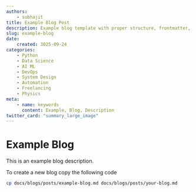 ```yaml
---
authors:
    - subhajit
title: Example Blog Post
description: Example blog template with proper structure, frontmatter, and formatting guidelines.
slug: example-blog
date:
    created: 3025-09-24
categories:
    - Python
    - Data Science
    - AI ML
    - DevOps
    - System Design
    - Automation
    - Freelancing   
    - Physics  
meta:
    - name: keywords
      content: Example, Blog, Description
twitter_card: "summary_large_image"
---
```


# Example Blog

This is an example blog description.

<!-- more -->

To create a new blog copy the following code
```bash
cp docs/blogs/posts/example-blog.md docs/blogs/posts/your-blog.md
```